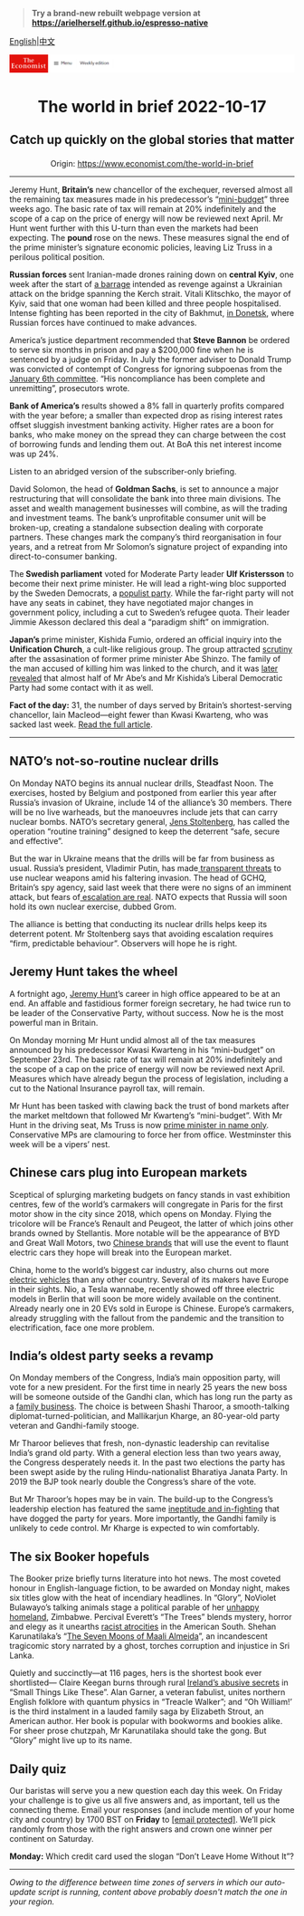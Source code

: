> **Try a brand-new rebuilt webpage version at https://arielherself.github.io/espresso-native**

[English](https://github.com/arielherself/espresso/blob/main/README.md)|[中文](https://github-com.translate.goog/arielherself/espresso/blob/main/README.md?_x_tr_sl=en&_x_tr_tl=zh-CN&_x_tr_hl=zh-CN&_x_tr_pto=wapp)



![The Economist](menubar.png)

# <p align="center">The world in brief 2022-10-17</p>

## <p align="center">Catch up quickly on the global stories that matter</p>

<p align="center">Origin: <a href="https://www.economist.com/the-world-in-brief">https://www.economist.com/the-world-in-brief</a><hr>

Jeremy Hunt, <strong>Britain’s</strong> new chancellor of the exchequer, reversed almost all the remaining tax measures made in his predecessor’s “[mini-budget](https://www.economist.com/britain/2022/09/23/britains-chancellor-offers-up-a-reckless-budget-fiscally-and-politically)” three weeks ago. The basic rate of tax will remain at 20% indefinitely and the scope of a cap on the price of energy will now be reviewed next April. Mr Hunt went further with this U-turn than even the markets had been expecting. The <strong>pound </strong>rose on the news. These measures signal the end of the prime minister’s signature economic policies, leaving Liz Truss in a perilous political position.

<strong>Russian forces </strong>sent Iranian-made drones raining down on <strong>central Kyiv</strong>, one week after the start of [a barrage](https://www.economist.com/europe/2022/10/13/russias-terror-strikes-fail-to-do-much-damage-to-ukraine) intended as revenge against a Ukrainian attack on the bridge spanning the Kerch strait. Vitali Klitschko, the mayor of Kyiv, said that one woman had been killed and three people hospitalised. Intense fighting has been reported in the city of Bakhmut, [in Donetsk](https://www.economist.com/europe/2022/09/18/where-next-for-ukraines-army), where Russian forces have continued to make advances.

America’s justice department recommended that<strong> Steve Bannon</strong> be ordered to serve six months in prison and pay a $200,000 fine when he is sentenced by a judge on Friday. In July the former adviser to Donald Trump was convicted of contempt of Congress for ignoring subpoenas from the [January 6th committee](https://www.economist.com/united-states/2022/06/10/congresss-capitol-riot-hearing-confirms-donald-trumps-complicity). “His noncompliance has been complete and unremitting”, prosecutors wrote.

<strong>Bank of America’s</strong> results showed a 8% fall in quarterly profits compared with the year before; a smaller than expected drop as rising interest rates offset sluggish investment banking activity. Higher rates are a boon for banks, who make money on the spread they can charge between the cost of borrowing funds and lending them out. At BoA this net interest income was up 24%.

Listen to an abridged version of the subscriber-only briefing.

David Solomon, the head of <strong>Goldman Sachs</strong>, is set to announce a major restructuring that will consolidate the bank into three main divisions. The asset and wealth management businesses will combine, as will the trading and investment teams. The bank’s unprofitable consumer unit will be broken-up, creating a standalone subsection dealing with corporate partners. These changes mark the company’s third reorganisation in four years, and a retreat from Mr Solomon’s signature project of expanding into direct-to-consumer banking.

The<strong> Swedish parliament</strong> voted for Moderate Party leader <strong>Ulf Kristersson</strong> to become their next prime minister. He will lead a right-wing bloc supported by the Sweden Democrats, a [populist party](https://www.economist.com/europe/2022/09/15/demonising-nationalist-parties-has-not-stemmed-their-rise-in-europe). While the far-right party will not have any seats in cabinet, they have negotiated major changes in government policy, including a cut to Sweden’s refugee quota. Their leader Jimmie Akesson declared this deal a “paradigm shift” on immigration.

<strong>Japan’s </strong>prime minister, Kishida Fumio, ordered an official inquiry into the <strong>Unification Church</strong>, a cult-like religious group. The group attracted [scrutiny](https://www.economist.com/asia/2022/07/19/what-drove-yamagami-tetsuya-to-kill-abe-shinzo) after the assasination of former prime minister Abe Shinzo. The family of the man accused of killing him was linked to the church, and it was [later revealed](https://www.economist.com/asia/2022/09/26/the-fallout-from-abe-shinzos-murder-could-unseat-his-successor) that almost half of Mr Abe’s and Mr Kishida’s Liberal Democratic Party had some contact with it as well.

<strong>Fact of the day:</strong> 31, the number of days served by Britain’s shortest-serving chancellor, Iain Macleod—eight fewer than Kwasi Kwarteng, who was sacked last week. [Read the full article](https://www.economist.com/the-economist-explains/2022/10/14/kwasi-kwartengs-tenure-as-britains-chancellor-wasnt-the-shortest).

----------

## NATO’s not-so-routine nuclear drills

On Monday NATO begins its annual nuclear drills, Steadfast Noon. The exercises, hosted by Belgium and postponed from earlier this year after Russia’s invasion of Ukraine, include 14 of the alliance’s 30 members. There will be no live warheads, but the manoeuvres include jets that can carry nuclear bombs. NATO’s secretary general, [Jens Stoltenberg](https://www.economist.com/by-invitation/2022/02/09/jens-stoltenberg-explains-how-to-step-back-from-the-brink-of-european-conflict), has called the operation “routine training” designed to keep the deterrent “safe, secure and effective”.

But the war in Ukraine means that the drills will be far from business as usual. Russia’s president, Vladimir Putin, has made[ transparent threats](https://www.economist.com/leaders/2022/09/21/vladimir-putin-vows-to-send-more-invaders-the-west-should-arm-ukraine-faster) to use nuclear weapons amid his faltering invasion. The head of GCHQ, Britain’s spy agency, said last week that there were no signs of an imminent attack, but fears of[ escalation are real](https://www.economist.com/international/2022/09/29/could-the-war-in-ukraine-go-nuclear). NATO expects that Russia will soon hold its own nuclear exercise, dubbed Grom.

The alliance is betting that conducting its nuclear drills helps keep its deterrent potent. Mr Stoltenberg says that avoiding escalation requires “firm, predictable behaviour”. Observers will hope he is right.

## Jeremy Hunt takes the wheel

A fortnight ago, [Jeremy Hunt](https://www.economist.com/britain/2018/04/05/jeremy-hunt-the-great-survivor)’s career in high office appeared to be at an end. An affable and fastidious former foreign secretary, he had twice run to be leader of the Conservative Party, without success. Now he is the most powerful man in Britain. 

On Monday morning Mr Hunt undid almost all of the tax measures announced by his predecessor Kwasi Kwarteng in his “mini-budget” on September 23rd. The basic rate of tax will remain at 20% indefinitely and the scope of a cap on the price of energy will now be reviewed next April. Measures which have already begun the process of legislation, including a cut to the National Insurance payroll tax, will remain.  
  
 Mr Hunt has been tasked with clawing back the trust of bond markets after the market meltdown that followed Mr Kwarteng’s “mini-budget”. With Mr Hunt in the driving seat, Ms Truss is now [prime minister in name only](https://www.economist.com/britain/2022/10/14/liz-truss-has-lost-her-chancellor-signature-tax-cut-and-authority). Conservative MPs are clamouring to force her from office. Westminster this week will be a vipers’ nest.

## Chinese cars plug into European markets

Sceptical of splurging marketing budgets on fancy stands in vast exhibition centres, few of the world’s carmakers will congregate in Paris for the first motor show in the city since 2018, which opens on Monday. Flying the tricolore will be France’s Renault and Peugeot, the latter of which joins other brands owned by Stellantis. More notable will be the appearance of BYD and Great Wall Motors, two [Chinese brands](https://www.economist.com/business/2022/10/13/chinese-marques-try-to-make-inroads-into-western-markets) that will use the event to flaunt electric cars they hope will break into the European market.

China, home to the world’s biggest car industry, also churns out more[ electric vehicles](https://www.economist.com/business/2022/04/09/save-globalisation-buy-a-chinese-ev) than any other country. Several of its makers have Europe in their sights. Nio, a Tesla wannabe, recently showed off three electric models in Berlin that will soon be more widely available on the continent. Already nearly one in 20 EVs sold in Europe is Chinese. Europe’s carmakers, already struggling with the fallout from the pandemic and the transition to electrification, face one more problem.

## India’s oldest party seeks a revamp

On Monday members of the Congress, India’s main opposition party, will vote for a new president. For the first time in nearly 25 years the new boss will be someone outside of the Gandhi clan, which has long run the party as a [family business](https://www.economist.com/leaders/2021/11/27/for-indias-opposition-to-recover-the-gandhis-should-quit). The choice is between Shashi Tharoor, a smooth-talking diplomat-turned-politician, and Mallikarjun Kharge, an 80-year-old party veteran and Gandhi-family stooge.

Mr Tharoor believes that fresh, non-dynastic leadership can revitalise India’s grand old party. With a general election less than two years away, the Congress desperately needs it. In the past two elections the party has been swept aside by the ruling Hindu-nationalist Bharatiya Janata Party. In 2019 the BJP took nearly double the Congress’s share of the vote.

But Mr Tharoor’s hopes may be in vain. The build-up to the Congress’s leadership election has featured the same [ineptitude and in-fighting](https://www.economist.com/asia/2022/10/06/indias-congress-party-seems-determined-to-prove-its-critics-right) that have dogged the party for years. More importantly, the Gandhi family is unlikely to cede control. Mr Kharge is expected to win comfortably.

## The six Booker hopefuls

The Booker prize briefly turns literature into hot news. The most coveted honour in English-language fiction, to be awarded on Monday night, makes six titles glow with the heat of incendiary headlines. In “Glory”, NoViolet Bulawayo’s talking animals stage a political parable of her [unhappy homeland](https://www.economist.com/middle-east-and-africa/2019/09/07/robert-mugabe-leaves-a-bitter-legacy), Zimbabwe. Percival Everett’s “The Trees” blends mystery, horror and elegy as it unearths [racist atrocities](https://www.economist.com/united-states/2019/11/14/memories-of-emmett-till) in the American South. Shehan Karunatilaka’s “[The Seven Moons of Maali Almeida](https://www.economist.com/culture/2022/08/18/shehan-karunatilaka-returns-with-another-thrilling-satire)”, an incandescent tragicomic story narrated by a ghost, torches corruption and injustice in Sri Lanka.

Quietly and succinctly—at 116 pages, hers is the shortest book ever shortlisted— Claire Keegan burns through rural [Ireland’s abusive secrets](https://www.economist.com/christmas-specials/2019/12/18/the-liberalisation-of-ireland) in “Small Things Like These”. Alan Garner, a veteran fabulist, unites northern English folklore with quantum physics in “Treacle Walker”; and “Oh William!’ is the third instalment in a lauded family saga by Elizabeth Strout, an American author. Her book is popular with bookworms and bookies alike. For sheer prose chutzpah, Mr Karunatilaka should take the gong. But “Glory” might live up to its name.

## Daily quiz

Our baristas will serve you a new question each day this week. On Friday your challenge is to give us all five answers and, as important, tell us the connecting theme. Email your responses (and include mention of your home city and country) by 1700 BST on <strong>Friday</strong> to [<span class="__cf_email__" data-cfemail="e4b5918d9ea19794968197978ba481878b8a8b898d9790ca878b89">[email&#160;protected]</span>](https://mail.google.com/mail/?view=cm&amp;fs=1&amp;tf=1&amp;to=QuizEspresso@economist.com). We’ll pick randomly from those with the right answers and crown one winner per continent on Saturday.

<strong>Monday:</strong> Which credit card used the slogan “Don’t Leave Home Without It”?

----------

*Owing to the difference between time zones of servers in which our auto-update script is running, content above probably doesn't match the one in your region.*
